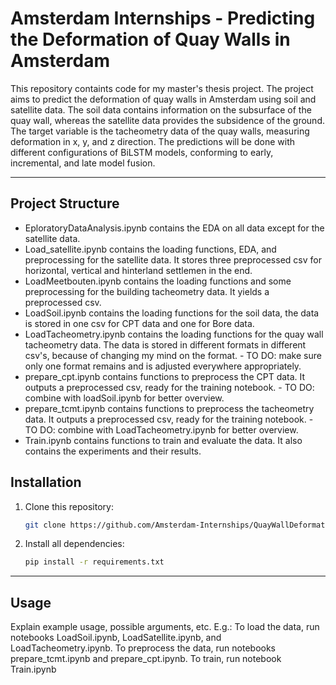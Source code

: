 # Amsterdam Internships - Predicting the Deformation of Quay Walls in Amsterdam

This repository containts code for my master's thesis project. The project aims to predict the deformation of quay walls in Amsterdam using soil and satellite data. The soil data contains information on the subsurface of the quay wall, whereas the satellite data provides the subsidence of the ground. The target variable is the tacheometry data of the quay walls, measuring deformation in x, y, and z direction. The predictions will be done with different configurations of BiLSTM models, conforming to early, incremental, and late model fusion.

---

## Project Structure

- EploratoryDataAnalysis.ipynb contains the EDA on all data except for the satellite data.
- Load_satellite.ipynb contains the loading functions, EDA, and preprocessing for the satellite data. It stores three preprocessed csv for horizontal, vertical and hinterland settlemen in the end.
- LoadMeetbouten.ipynb contains the loading functions and some preprocessing for the building tacheometry data. It yields a preprocessed csv.
- LoadSoil.ipynb contains the loading functions for the soil data, the data is stored in one csv for CPT data and one for Bore data.
- LoadTacheometry.ipynb contains the loading functions for the quay wall tacheometry data. The data is stored in different formats in different csv's, because of changing my mind on the format. - TO DO: make sure only one format remains and is adjusted everywhere appropriately.
- prepare_cpt.ipynb contains functions to preprocess the CPT data. It outputs a preprocessed csv, ready for the training notebook. - TO DO: combine with loadSoil.ipynb for better overview.
- prepare_tcmt.ipynb contains functions to preprocess the tacheometry data. It outputs a preprocessed csv, ready for the training notebook. - TO DO: combine with LoadTacheometry.ipynb for better overview.
- Train.ipynb contains functions to train and evaluate the data. It also contains the experiments and their results.

## Installation

1) Clone this repository:
    ```bash
    git clone https://github.com/Amsterdam-Internships/QuayWallDeformation/
    ```

2) Install all dependencies:
    ```bash
    pip install -r requirements.txt
    ```
---

## Usage

Explain example usage, possible arguments, etc. E.g.:
To load the data, run notebooks LoadSoil.ipynb, LoadSatellite.ipynb, and LoadTacheometry.ipynb.
To preprocess the data, run notebooks prepare_tcmt.ipynb and prepare_cpt.ipynb.
To train, run notebook Train.ipynb

